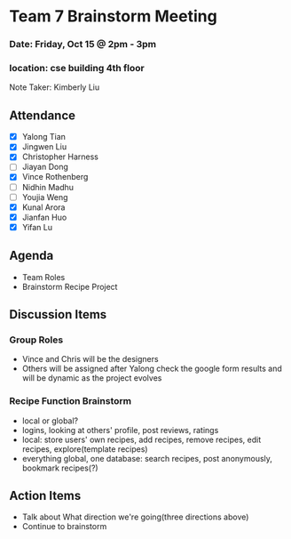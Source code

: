 # Team 7 Brainstorm Meeting

### Date: Friday, Oct 15 @ 2pm - 3pm

### location: cse building 4th floor

Note Taker: Kimberly Liu

## Attendance

- [x] Yalong Tian
- [x] Jingwen Liu
- [x] Christopher Harness 
- [ ] Jiayan Dong 
- [x] Vince Rothenberg 
- [ ] Nidhin Madhu 
- [ ] Youjia Weng 
- [x] Kunal Arora
- [x] Jianfan Huo
- [x] Yifan Lu 

## Agenda

* Team Roles
* Brainstorm Recipe Project

## Discussion Items

### Group Roles
* Vince and Chris will be the designers
* Others will be assigned after Yalong check the google form results and will be dynamic as the project evolves

### Recipe Function Brainstorm

* local or global?
* logins, looking at others' profile, post reviews, ratings
* local: store users' own recipes, add recipes, remove recipes, edit recipes,  explore(template recipes) 
* everything global, one database: search recipes, post anonymously, bookmark recipes(?) 

## Action Items

* Talk about What direction we're going(three directions above)
* Continue to brainstorm  

